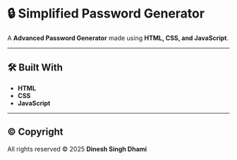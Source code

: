# 🔒 Simplified Password Generator

A **Advanced Password Generator** made using **HTML, CSS, and JavaScript**.  

---

## 🛠️ Built With

- **HTML**  
- **CSS**   
- **JavaScript**

---

## ©️ Copyright

All rights reserved © 2025 **Dinesh Singh Dhami**
